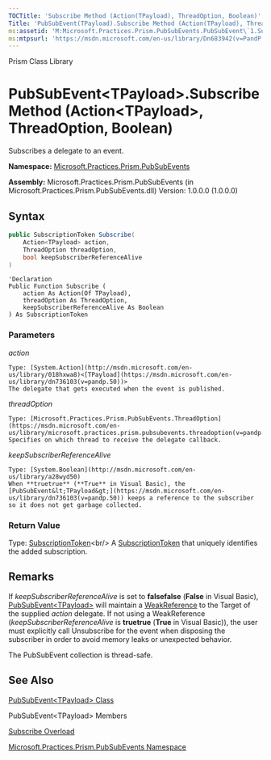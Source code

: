 ```yaml
---
TOCTitle: 'Subscribe Method (Action(TPayload), ThreadOption, Boolean)'
Title: 'PubSubEvent(TPayload).Subscribe Method (Action(TPayload), ThreadOption, Boolean) (Microsoft.Practices.Prism.PubSubEvents)'
ms:assetid: 'M:Microsoft.Practices.Prism.PubSubEvents.PubSubEvent\`1.Subscribe(System.Action{\`0},Microsoft.Practices.Prism.PubSubEvents.ThreadOption,System.Boolean)'
ms:mtpsurl: 'https://msdn.microsoft.com/en-us/library/Dn683942(v=PandP.50)'
---
```


Prism Class Library

PubSubEvent&lt;TPayload&gt;.Subscribe Method (Action&lt;TPayload&gt;, ThreadOption, Boolean)
==============================================================================================================================

Subscribes a delegate to an event.

**Namespace:** [Microsoft.Practices.Prism.PubSubEvents](https://msdn.microsoft.com/en-us/library/microsoft.practices.prism.pubsubevents(v=pandp.50))

**Assembly:** Microsoft.Practices.Prism.PubSubEvents (in Microsoft.Practices.Prism.PubSubEvents.dll) Version: 1.0.0.0 (1.0.0.0)

## Syntax

```C#
public SubscriptionToken Subscribe(
	Action<TPayload> action,
	ThreadOption threadOption,
	bool keepSubscriberReferenceAlive
)
```

```VB
'Declaration
Public Function Subscribe ( 
	action As Action(Of TPayload),
	threadOption As ThreadOption,
	keepSubscriberReferenceAlive As Boolean
) As SubscriptionToken
```


### Parameters

*action*

    Type: [System.Action](http://msdn.microsoft.com/en-us/library/018hxwa8)<[TPayload](https://msdn.microsoft.com/en-us/library/dn736103(v=pandp.50))>
    The delegate that gets executed when the event is published.

*threadOption*

    Type: [Microsoft.Practices.Prism.PubSubEvents.ThreadOption](https://msdn.microsoft.com/en-us/library/microsoft.practices.prism.pubsubevents.threadoption(v=pandp.50))
    Specifies on which thread to receive the delegate callback.

*keepSubscriberReferenceAlive*

    Type: [System.Boolean](http://msdn.microsoft.com/en-us/library/a28wyd50)
    When **truetrue** (**True** in Visual Basic), the [PubSubEvent&lt;TPayload&gt;](https://msdn.microsoft.com/en-us/library/dn736103(v=pandp.50)) keeps a reference to the subscriber so it does not get garbage collected.

### Return Value

Type: [SubscriptionToken](https://msdn.microsoft.com/en-us/library/microsoft.practices.prism.pubsubevents.subscriptiontoken(v=pandp.50))<br/>
A [SubscriptionToken](https://msdn.microsoft.com/en-us/library/microsoft.practices.prism.pubsubevents.subscriptiontoken(v=pandp.50)) that uniquely identifies the added subscription.

## Remarks

If *keepSubscriberReferenceAlive* is set to **falsefalse** (**False** in Visual Basic), [PubSubEvent&lt;TPayload&gt;](https://msdn.microsoft.com/en-us/library/dn736103(v=pandp.50)) will maintain a [WeakReference](http://msdn.microsoft.com/en-us/library/hbh8w2zd) to the Target of the supplied *action* delegate. If not using a WeakReference (*keepSubscriberReferenceAlive* is **truetrue** (**True** in Visual Basic)), the user must explicitly call Unsubscribe for the event when disposing the subscriber in order to avoid memory leaks or unexpected behavior.

The PubSubEvent collection is thread-safe.

## See Also

[PubSubEvent&lt;TPayload&gt; Class](https://msdn.microsoft.com/en-us/library/dn736103(v=pandp.50))

PubSubEvent&lt;TPayload&gt; Members

[Subscribe Overload](https://msdn.microsoft.com/en-us/library/dn736298(v=pandp.50))

[Microsoft.Practices.Prism.PubSubEvents Namespace](https://msdn.microsoft.com/en-us/library/microsoft.practices.prism.pubsubevents(v=pandp.50))
